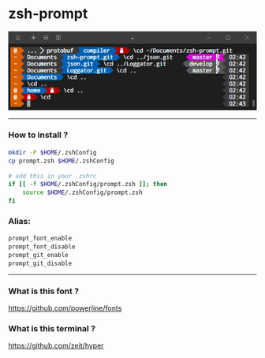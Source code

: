 # zsh-prompt

<p align="center">
  <img src="./prompt.png" >
</p>

---

### How to install ?
``` bash
mkdir -P $HOME/.zshConfig
cp prompt.zsh $HOME/.zshConfig
```
``` bash
# add this in your .zshrc
if [[ -f $HOME/.zshConfig/prompt.zsh ]]; then
    source $HOME/.zshConfig/prompt.zsh
fi
```
### Alias:
``` bash
prompt_font_enable
prompt_font_disable
prompt_git_enable
prompt_git_disable
```
---

### What is this font ?
<a url="https://github.com/powerline/fonts">https://github.com/powerline/fonts</a>

### What is this terminal ?
<a url="https://github.com/zeit/hyper">https://github.com/zeit/hyper</a>